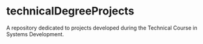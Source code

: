 # technicalDegreeProjects
A repository dedicated to projects developed during the Technical Course in Systems Development.
